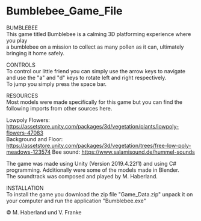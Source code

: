 # Bumblebee_Game_File


BUMBLEBEE  
This game titled Bumblebee is a calming 3D platforming experience where you play   
a bumblebee on a mission to collect as many pollen as it can, ultimately bringing it home safely.   
  
CONTROLS  
To control our little friend you can simply use the arrow keys to navigate and use the "a" and "d" keys to rotate left and right respectively.  
To jump you simply press the space bar.  
   
RESOURCES   
Most models were made specifically for this game but you can find the following imports from other sources here.  
  
Lowpoly Flowers:  https://assetstore.unity.com/packages/3d/vegetation/plants/lowpoly-flowers-47083  
Background and Floor:  https://assetstore.unity.com/packages/3d/vegetation/trees/free-low-poly-meadows-123574 
Bee sound:  https://www.salamisound.de/hummel-sounds
  
The game was made using Unity (Version 2019.4.22f1) and using C# programming. Additionally were some of the models made in Blender.  
The soundtrack was composed and played by M. Haberland.  
  
INSTALLATION  
To install the game you download the zip file "Game_Data.zip" unpack it on your computer and run the application "Bumblebee.exe"
  
:copyright: M. Haberland und V. Franke  
